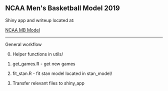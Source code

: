 ## NCAA Men's Basketball Model 2019

Shiny app and writeup located at:

[NCAA MB Model](https://zksmith.shinyapps.io/NCAAMB2019/)

---

General workflow

0. Helper functions in utils/

1. get_games.R - get new games

2. fit_stan.R - fit stan model located in stan_model/

3. Transfer relevant files to shiny_app
